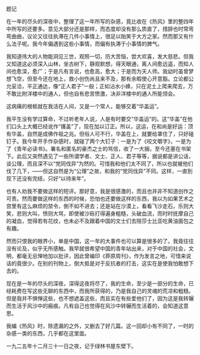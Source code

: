 题记

  

在一年的尽头的深夜中，整理了这一年所写的杂感，竟比收在《热风》里的整四年中所写的还要多。意见大部分还是那样，而态度却没有那么质直了，措辞也时常弯弯曲曲，议论又往往执滞在几件小事情上，很足以贻笑于大方之家。然而那又有什么法子呢。我今年偏遇到这些小事情，而偏有执滞于小事情的脾气。

我知道伟大的人物能洞见三世，观照一切，历大苦恼，尝大欢喜，发大慈悲。但我又知道这必须深入山林，坐古树下，静观默想，得天眼通，离人间愈远遥，而知人间也愈深，愈广；于是凡有言说，也愈高，愈大；于是而为天人师。我幼时虽曾梦想飞空，但至今还在地上，救小创伤尚且来不及，那有余暇使心开意豁。立论都公允妥洽，平正通达，像“正人君子”一般；正如沾水小蜂，只在泥土上爬来爬去，万不敢比附洋楼中的通人，但也自有悲苦愤激，决非洋楼中的通人所能领会。

这病痛的根柢就在我活在人间，又是一个常人，能够交着“华盖运”。

我平生没有学过算命，不过听老年人说，人是有时要交“华盖运”的。这“华盖”在他们口头上大概已经讹作“镬盖”了，现在加以订正。所以，这运，在和尚是好运：顶有华盖，自然是成佛作祖之兆。但俗人可不行，华盖在上，就要给罩住了，只好碰钉子。我今年开手作杂感时，就碰了两个大钉子：一是为了《咬文嚼字》，一是为了《青年必读书》。署名和匿名的豪杰之士的骂信，收了一大捆，至今还塞在书架下。此后又突然遇见了一些所谓学者、文士、正人、君子等等，据说都是讲公话，谈公理，而且深不以“党同伐异”为然的。可惜我和他们太不同了，所以也就被他们伐了几下，——但这自然是为“公理”之故，和我的“党同伐异”不同。这样，一直到现下还没有完结，只好“以待来年”。

也有人劝我不要做这样的短评。那好意，我是很感激的，而且也并非不知道创作之可贵。然而要做这样的东西的时候，恐怕也还要做这样的东西，我以为如果艺术之宫里有这么麻烦的禁令，倒不如不进去；还是站在沙漠上，看看飞沙走石，乐则大笑，悲则大叫，愤则大骂，即使被沙砾打得遍身粗糙，头破血流，而时时抚摩自己的凝血，觉得若有花纹，也未必不及跟着中国的文士们去陪莎士比亚吃黄油面包之有趣。

然而只恨我的眼界小，单是中国，这一年的大事件也可以算是很多的了。我竟往往没有论及，似乎无所感触。我早就很希望中国的青年站出来，对于中国的社会，文明，都毫无忌惮地加以批评，因此曾编印《莽原周刊》，作为发言之地，可惜来说话的竟很少。在别的刊物上，倒大抵是对于反抗者的打击，这实在是使我怕敢想下去的。

现在是一年的尽头的深夜，深得这夜将尽了，我的生命，至少是一部分的生命，已经耗费在写这些无聊的东西中，而我所获得的，乃是我自己的灵魂的荒凉和粗糙。但是我并不惧惮这些，也不想遮盖这些，而且实在有些爱他们了，因为这是我转辗而生活于风沙中的瘢痕。凡有自己也觉得在风沙中转辗而生活着的，会知道这意思。

我编《热风》时，除遗漏的之外，又删去了好几篇。这一回却小有不同了，一时的杂感一类的东西，几乎都在这里面。

一九二五年十二月三十一日之夜，记于绿林书屋东壁下。